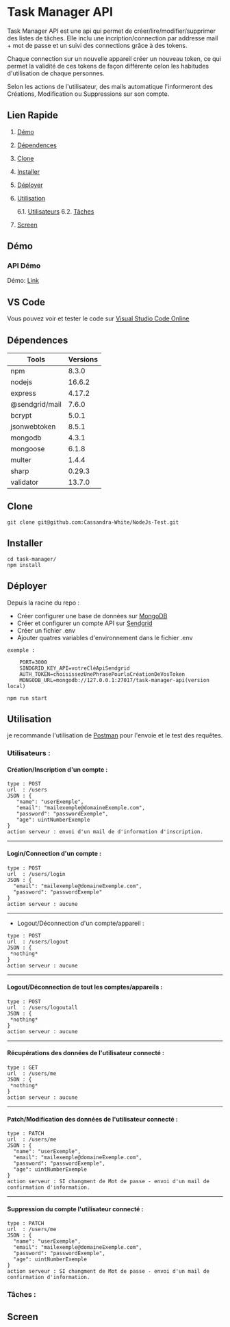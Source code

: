 # Task Manager API

Task Manager API est une api qui permet de créer/lire/modifier/supprimer des listes de tâches.
Elle inclu une incription/connection par addresse mail + mot de passe et un suivi des connections grâce à des tokens.

Chaque connection sur un nouvelle appareil créer un nouveau token, ce qui permet la validité de ces tokens de façon différente celon les habitudes d'utilisation de chaque personnes.

Selon les actions de l'utilisateur, des mails automatique l'informeront des Créations, Modification ou Suppressions sur son compte.

##  Lien Rapide

1. [Démo](#démo)

2. [Dépendences](#dépendences)

3. [Clone](#clone)

4. [Installer](#installer)

5. [Déployer](#déployer)

6. [Utilisation](#utilisation)

    6.1. [Utilisateurs](#utilisateurs) 
    6.2. [Tâches](#taches) 

7. [Screen](#screen)


## Démo

###  API Démo

Démo: [Link](https://task-manager-git.herokuapp.com)


 ## VS Code 
 
 Vous pouvez voir et tester le code sur [Visual Studio Code Online](https://github.dev/Cassandra-White/NodeJs-Test)

## Dépendences

    
| Tools                      | Versions |
| -------------------------  | -------- |
| npm                        | 8.3.0    |
| nodejs                     | 16.6.2   |
| express                    | 4.17.2   |
| @sendgrid/mail             | 7.6.0    |
| bcrypt                     | 5.0.1    |
| jsonwebtoken               | 8.5.1    |
| mongodb                    | 4.3.1    |
| mongoose                   | 6.1.8    |
| multer                     | 1.4.4    |
| sharp                      | 0.29.3   |
| validator                  | 13.7.0   |



## Clone

```
git clone git@github.com:Cassandra-White/NodeJs-Test.git
```

## Installer

```
cd task-manager/
npm install
```


## Déployer

Depuis la racine du repo : 
  - Créer configurer une base de données sur [MongoDB](https://www.mongodb.com/)
  - Créer et configurer un compte API sur [Sendgrid](https://sendgrid.com/)
  - Créer un fichier .env
  - Ajouter quatres variables d'environnement dans le fichier .env
  
  ```
  exemple :
  
      PORT=3000
      SINDGRID_KEY_API=votreCléApiSendgrid
      AUTH_TOKEN=choisissezUnePhrasePourlaCréationDeVosToken
      MONGODB_URL=mongodb://127.0.0.1:27017/task-manager-api(version local)
   ```   
      

```
npm run start
```

## Utilisation

je recommande l'utilisation de [Postman](https://www.postman.com/) pour l'envoie et le test des requêtes.

 ### Utilisateurs :
 
 
 #### Création/Inscription d'un compte :
 ```
 type : POST 
 url  : /users 
 JSON : {
    "name": "userExemple",
    "email": "mailexemple@domaineExemple.com",
    "password": "passwordExemple",
    "age": uintNumberExemple
}
action serveur : envoi d'un mail de d'information d'inscription.
 ```
 ---
 
  #### Login/Connection d'un compte :
  ```
 type : POST 
 url  : /users/login
 JSON : {
    "email": "mailexemple@domaineExemple.com",
    "password": "passwordExemple"
}
action serveur : aucune
 ```
 ---
 
   - Logout/Déconnection d'un compte/appareil :
  ```
 type : POST 
 url  : /users/logout
 JSON : {
   *nothing*
}
action serveur : aucune
 ```
 ---
 
   #### Logout/Déconnection de tout les comptes/appareils :
  ```
 type : POST 
 url  : /users/logoutall
 JSON : {
   *nothing*
}
action serveur : aucune
 ```
 ---
 
   #### Récupérations des données de l'utilisateur connecté :
  ```
 type : GET 
 url  : /users/me
 JSON : {
   *nothing*
}
action serveur : aucune
 ```
 ---
 
   #### Patch/Modification des données de l'utilisateur connecté :
  ```
 type : PATCH 
 url  : /users/me
 JSON : {
    "name": "userExemple",
    "email": "mailexemple@domaineExemple.com",
    "password": "passwordExemple",
    "age": uintNumberExemple
}
action serveur : SI changment de Mot de passe - envoi d'un mail de confirmation d'information.
 ```  
 ---
 
   #### Suppression du compte l'utilisateur connecté :
  ```
 type : PATCH 
 url  : /users/me
 JSON : {
    "name": "userExemple",
    "email": "mailexemple@domaineExemple.com",
    "password": "passwordExemple",
    "age": uintNumberExemple
}
action serveur : SI changment de Mot de passe - envoi d'un mail de confirmation d'information.
 ```
 
 
 
 ### Tâches :

## Screen
